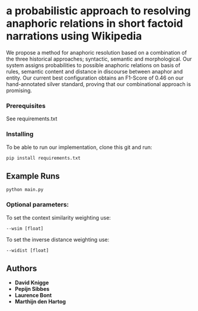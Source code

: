# a probabilistic approach to resolving anaphoric relations in short factoid narrations using Wikipedia

We propose a method for anaphoric resolution based on a combination of the three historical approaches; syntactic, semantic and morphological. Our system assigns probabilities to possible anaphoric relations on basis of rules, semantic content and distance in discourse between anaphor and entity. Our current best configuration obtains an F1-Score of 0.46 on our hand-annotated silver standard, proving that our combinational approach is promising.

### Prerequisites

See requirements.txt

### Installing

To be able to run our implementation, clone this git and run:

```
pip install requirements.txt
```

## Example Runs

```
python main.py
```

### Optional parameters:

To set the context similarity weighting use:
```
--wsim [float]
```

To set the inverse distance weighting use:
```
--widist [float]
```

## Authors

* **David Knigge**
* **Pepijn Sibbes**
* **Laurence Bont**
* **Marthijn den Hartog**
